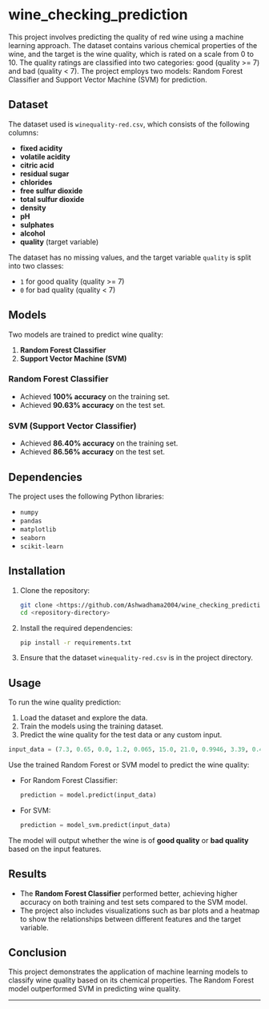 # wine_checking_prediction





This project involves predicting the quality of red wine using a machine learning approach. The dataset contains various chemical properties of the wine, and the target is the wine quality, which is rated on a scale from 0 to 10. The quality ratings are classified into two categories: good (quality >= 7) and bad (quality < 7). The project employs two models: Random Forest Classifier and Support Vector Machine (SVM) for prediction.

## Dataset

The dataset used is `winequality-red.csv`, which consists of the following columns:
- **fixed acidity**
- **volatile acidity**
- **citric acid**
- **residual sugar**
- **chlorides**
- **free sulfur dioxide**
- **total sulfur dioxide**
- **density**
- **pH**
- **sulphates**
- **alcohol**
- **quality** (target variable)

The dataset has no missing values, and the target variable `quality` is split into two classes:
- `1` for good quality (quality >= 7)
- `0` for bad quality (quality < 7)

## Models

Two models are trained to predict wine quality:
1. **Random Forest Classifier**
2. **Support Vector Machine (SVM)**

### Random Forest Classifier
- Achieved **100% accuracy** on the training set.
- Achieved **90.63% accuracy** on the test set.

### SVM (Support Vector Classifier)
- Achieved **86.40% accuracy** on the training set.
- Achieved **86.56% accuracy** on the test set.

## Dependencies

The project uses the following Python libraries:
- `numpy`
- `pandas`
- `matplotlib`
- `seaborn`
- `scikit-learn`

## Installation

1. Clone the repository:
   ```bash
   git clone <https://github.com/Ashwadhama2004/wine_checking_prediction/tree/main>
   cd <repository-directory>
   ```

2. Install the required dependencies:
   ```bash
   pip install -r requirements.txt
   ```

3. Ensure that the dataset `winequality-red.csv` is in the project directory.

## Usage

To run the wine quality prediction:
1. Load the dataset and explore the data.
2. Train the models using the training dataset.
3. Predict the wine quality for the test data or any custom input.

```python
input_data = (7.3, 0.65, 0.0, 1.2, 0.065, 15.0, 21.0, 0.9946, 3.39, 0.47, 10.0)
```

Use the trained Random Forest or SVM model to predict the wine quality:

- For Random Forest Classifier:
   ```python
   prediction = model.predict(input_data)
   ```

- For SVM:
   ```python
   prediction = model_svm.predict(input_data)
   ```

The model will output whether the wine is of **good quality** or **bad quality** based on the input features.

## Results

- The **Random Forest Classifier** performed better, achieving higher accuracy on both training and test sets compared to the SVM model.
- The project also includes visualizations such as bar plots and a heatmap to show the relationships between different features and the target variable.

## Conclusion

This project demonstrates the application of machine learning models to classify wine quality based on its chemical properties. The Random Forest model outperformed SVM in predicting wine quality.

---
